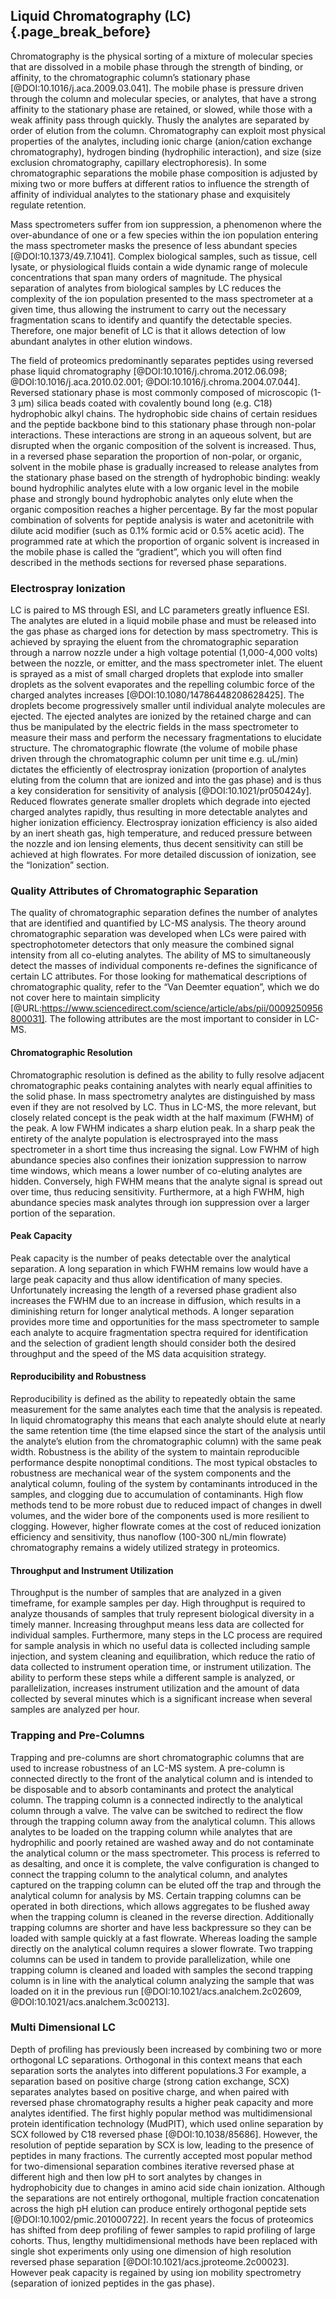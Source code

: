 ## Liquid Chromatography (LC) {.page_break_before}

Chromatography is the physical sorting of a mixture of molecular species that are dissolved in a mobile phase through the strength of binding, or affinity, to the chromatographic column’s stationary phase [@DOI:10.1016/j.aca.2009.03.041]. 
The mobile phase is pressure driven through the column and molecular species, or analytes, that have a strong affinity to the stationary phase are retained, or slowed, while those with a weak affinity pass through quickly. 
Thusly the analytes are separated by order of elution from the column. 
Chromatography can exploit most physical properties of the analytes, including ionic charge (anion/cation exchange chromatography), hydrogen binding (hydrophilic interaction), and size (size exclusion chromatography, capillary electrophoresis). 
In some chromatographic separations the mobile phase composition is adjusted by mixing two or more buffers at different ratios to influence the strength of affinity of individual analytes to the stationary phase and exquisitely regulate retention.

Mass spectrometers suffer from ion suppression, a phenomenon where the over-abundance of one or a few species within the ion population entering the mass spectrometer masks the presence of less abundant species [@DOI:10.1373/49.7.1041]. 
Complex biological samples, such as tissue, cell lysate, or physiological fluids contain a wide dynamic range of molecule concentrations that span many orders of magnitude. 
The physical separation of analytes from biological samples by LC reduces the complexity of the ion population presented to the mass spectrometer at a given time, thus allowing the instrument to carry out the necessary fragmentation scans to identify and quantify the detectable species. 
Therefore, one major benefit of LC is that it allows detection of low abundant analytes in other elution windows. 

The field of proteomics predominantly separates peptides using reversed phase liquid chromatography [@DOI:10.1016/j.chroma.2012.06.098; @DOI:10.1016/j.aca.2010.02.001; @DOI:10.1016/j.chroma.2004.07.044]. 
Reversed stationary phase is most commonly composed of microscopic (1-3 μm) silica beads coated with covalently bound long (e.g. C18) hydrophobic alkyl chains. 
The hydrophobic side chains of certain residues and the peptide backbone bind to this stationary phase through non-polar interactions. 
These interactions are strong in an aqueous solvent, but are disrupted when the organic composition of the solvent is increased. 
Thus, in a reversed phase separation the proportion of non-polar, or organic, solvent in the mobile phase is gradually increased to release analytes from the stationary phase based on the strength of hydrophobic binding: weakly bound hydrophilic analytes elute with a low organic level in the mobile phase and strongly bound hydrophobic analytes only elute when the organic composition reaches a higher percentage. 
By far the most popular combination of solvents for peptide analysis is water and acetonitrile with dilute acid modifier (such as 0.1% formic acid or 0.5% acetic acid). 
The programmed rate at which the proportion of organic solvent is increased in the mobile phase is called the “gradient”, which you will often find described in the methods sections for reversed phase separations.

### Electrospray Ionization

LC is paired to MS through ESI, and LC parameters greatly influence ESI. 
The analytes are eluted in a liquid mobile phase and must be released into the gas phase as charged ions for detection by mass spectrometry. 
This is achieved by spraying the eluent from the chromatographic separation through a narrow nozzle under a high voltage potential (1,000-4,000 volts) between the nozzle, or emitter, and the mass spectrometer inlet. 
The eluent is sprayed as a mist of small charged droplets that explode into smaller droplets as the solvent evaporates and the repelling columbic force of the charged analytes increases [@DOI:10.1080/14786448208628425]. 
The droplets become progressively smaller until individual analyte molecules are ejected. 
The ejected analytes are ionized by the retained charge and can thus be manipulated by the electric fields in the mass spectrometer to measure their mass and perform the necessary fragmentations to elucidate structure. 
The chromatographic flowrate (the volume of mobile phase driven through the chromatographic column per unit time e.g. uL/min) dictates the efficiently of electrospray ionization (proportion of analytes eluting from the column that are ionized and into the gas phase) and is thus a key consideration for sensitivity of analysis [@DOI:10.1021/pr050424y]. 
Reduced flowrates generate smaller droplets which degrade into ejected charged analytes rapidly, thus resulting in more detectable analytes and higher ionization efficiency. 
Electrospray ionization efficiency is also aided by an inert sheath gas, high temperature, and reduced pressure between the nozzle and ion lensing elements, thus decent sensitivity can still be achieved at high flowrates. 
For more detailed discussion of ionization, see the “Ionization” section. 

### Quality Attributes of Chromatographic Separation

The quality of chromatographic separation defines the number of analytes that are identified and quantified by LC-MS analysis. 
The theory around chromatographic separation was developed when LCs were paired with spectrophotometer detectors that only measure the combined signal intensity from all co-eluting analytes. 
The ability of MS to simultaneously detect the masses of individual components re-defines the significance of certain LC attributes. 
For those looking for mathematical descriptions of chromatographic quality, refer to the “Van Deemter equation”, which we do not cover here to maintain simplicity [@URL:https://www.sciencedirect.com/science/article/abs/pii/0009250956800031]. 
The following attributes are the most important to consider in LC-MS.

#### Chromatographic Resolution 

Chromatographic resolution is defined as the ability to fully resolve adjacent chromatographic peaks containing analytes with nearly equal affinities to the solid phase. 
In mass spectrometry analytes are distinguished by mass even if they are not resolved by LC. 
Thus in LC-MS, the more relevant, but closely related concept is the peak width at the half maximum (FWHM) of the peak. 
A low FWHM indicates a sharp elution peak. In a sharp peak the entirety of the analyte population is electrosprayed into the mass spectrometer in a short time thus increasing the signal. 
Low FWHM of high abundance species also confines their ionization suppression to narrow time windows, which means a lower number of co-eluting analytes are hidden. 
Conversely, high FWHM means that the analyte signal is spread out over time, thus reducing sensitivity. 
Furthermore, at a high FWHM, high abundance species mask analytes through ion suppression over a larger portion of the separation. 

#### Peak Capacity

Peak capacity is the number of peaks detectable over the analytical separation. 
A long separation in which FWHM remains low would have a large peak capacity and thus allow identification of many species. 
Unfortunately increasing the length of a reversed phase gradient also increases the FWHM due to an increase in diffusion, which results in a diminishing return for longer analytical methods. 
A longer separation provides more time and opportunities for the mass spectrometer to sample each analyte to acquire fragmentation spectra required for identification and the selection of gradient length should consider both the desired throughput and the speed of the MS data acquisition strategy.

#### Reproducibility and Robustness
Reproducibility is defined as the ability to repeatedly obtain the same measurement for the same analytes each time that the analysis is repeated. 
In liquid chromatography this means that each analyte should elute at nearly the same retention time (the time elapsed since the start of the analysis until the analyte’s elution from the chromatographic column) with the same peak width. 
Robustness is the ability of the system to maintain reproducible performance despite nonoptimal conditions. 
The most typical obstacles to robustness are mechanical wear of the system components and the analytical column, fouling of the system by contaminants introduced in the samples, and clogging due to accumulation of contaminants. 
High flow methods tend to be more robust due to reduced impact of changes in dwell volumes, and the wider bore of the components used is more resilient to clogging. 
However, higher flowrate comes at the cost of reduced ionization efficiency and sensitivity, thus nanoflow (100-300 nL/min flowrate) chromatography remains a widely utilized strategy in proteomics.

#### Throughput and Instrument Utilization
Throughput is the number of samples that are analyzed in a given timeframe, for example samples per day. 
High throughput is required to analyze thousands of samples that truly represent biological diversity in a timely manner. 
Increasing throughput means less data are collected for individual samples. 
Furthermore, many steps in the LC process are required for sample analysis in which no useful data is collected including sample injection, and system cleaning and equilibration, which reduce the ratio of data collected to instrument operation time, or instrument utilization. 
The ability to perform these steps while a different sample is analyzed, or parallelization, increases instrument utilization and the amount of data collected by several minutes which is a significant increase when several samples are analyzed per hour. 

### Trapping and Pre-Columns

Trapping and pre-columns are short chromatographic columns that are used to increase robustness of an LC-MS system. 
A pre-column is connected directly to the front of the analytical column and is intended to be disposable and to absorb contaminants and protect the analytical column. 
The trapping column is a connected indirectly to the analytical column through a valve. The valve can be switched to redirect the flow through the trapping column away from the analytical column. 
This allows analytes to be loaded on the trapping column while analytes that are hydrophilic and poorly retained are washed away and do not contaminate the analytical column or the mass spectrometer. 
This process is referred to as desalting, and once it is complete, the valve configuration is changed to connect the trapping column to the analytical column, and analytes captured on the trapping column can be eluted off the trap and through the analytical column for analysis by MS. 
Certain trapping columns can be operated in both directions, which allows aggregates to be flushed away when the trapping column is cleaned in the reverse direction. 
Additionally trapping columns are shorter and have less backpressure so they can be loaded with sample quickly at a fast flowrate. 
Whereas loading the sample directly on the analytical column requires a slower flowrate. 
Two trapping columns can be used in tandem to provide parallelization, while one trapping column is cleaned and loaded with samples the second trapping column is in line with the analytical column analyzing the sample that was loaded on it in the previous run [@DOI:10.1021/acs.analchem.2c02609, @DOI:10.1021/acs.analchem.3c00213].

### Multi Dimensional LC

Depth of profiling has previously been increased by combining two or more orthogonal LC separations. 
Orthogonal in this context means that each separation sorts the analytes into different populations.3 
For example, a separation based on positive charge (strong cation exchange, SCX) separates analytes based on positive charge, and when paired with reversed phase chromatography results a higher peak capacity and more analytes identified. 
The first highly popular method was multidimensional protein identification technology (MudPIT), which used online separation by SCX followed by C18 reversed phase [@DOI:10.1038/85686]. 
However, the resolution of peptide separation by SCX is low, leading to the presence of peptides in many fractions. 
The currently accepted most popular method for two-dimensional separation combines iterative reversed phase at different high and then low pH to sort analytes by changes in hydrophobicity due to changes in amino acid side chain ionization. 
Although the separations are not entirely orthogonal, multiple fraction concatenation across the high pH elution can produce entirely orthogonal peptide sets [@DOI:10.1002/pmic.201000722]. 
In recent years the focus of proteomics has shifted from deep profiling of fewer samples to rapid profiling of large cohorts. 
Thus, lengthy multidimensional methods have been replaced with single shot experiments only using one dimension of high resolution reversed phase separation [@DOI:10.1021/acs.jproteome.2c00023]. 
However peak capacity is regained by using ion mobility spectrometry (separation of ionized peptides in the gas phase).
